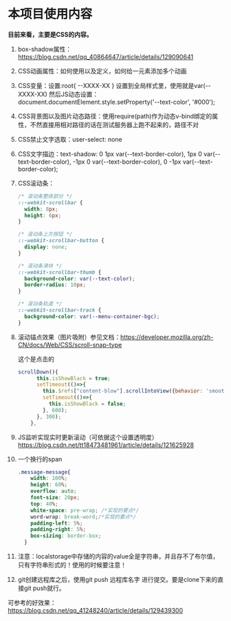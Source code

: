 # 本项目使用内容

**目前来看，主要是CSS的内容。**

1. box-shadow属性：https://blog.csdn.net/qq_40864647/article/details/129090641

2. CSS动画属性：如何使用以及定义，如何给一元素添加多个动画

3. CSS变量：设置:root{ --XXXX-XX } 设置到全局样式里，使用就是var(--XXXX-XX) 然后JS动态设置：document.documentElement.style.setProperty('--text-color', '#000');

4. CSS背景图以及图片动态路径：使用require(path)作为动态v-bind绑定的属性，不然直接用相对路径的话在测试服务器上跑不起来的，路径不对

5. CSS禁止文字选取：user-select: none

6. CSS文字描边：text-shadow: 0 1px var(--text-border-color), 1px 0 var(--text-border-color), -1px 0 var(--text-border-color), 0 -1px var(--text-border-color);

7. CSS滚动条：

   ```css
   /* 滚动条整体部分 */
   ::-webkit-scrollbar {
     width: 8px;
     height: 6px;
   }
   
   /* 滚动条上方按钮 */
   ::-webkit-scrollbar-button {
     display: none;
   }
   
   /* 滚动条滑块 */
   ::-webkit-scrollbar-thumb {
     background-color: var(--text-color);
     border-radius: 10px;
   }
   
   /* 滚动条轨道 */
   ::-webkit-scrollbar-track {
     background-color: var(--menu-container-bgc);
   }
   ```

8. 滚动锚点效果（图片吸附）参见文档：https://developer.mozilla.org/zh-CN/docs/Web/CSS/scroll-snap-type

   这个是点击的

   ```js
   scrollDown(){
         this.isShowBlack = true;
         setTimeout(()=>{
           this.$refs["content-blow"].scrollIntoView({behavior: 'smooth'});
           setTimeout(()=>{
             this.isShowBlack = false;
           }, 600);
         }, 300);
       },
   ```

9. JS监听实现实时更新滚动（可依据这个设置透明度）https://blog.csdn.net/tt18473481961/article/details/121625928

10. 一个换行的span

    ```css
    .message-message{
        width: 100%;
        height: 60%;
        overflow: auto;
        font-size: 20px;
        top: 40%;
        white-space: pre-wrap; /*实现的要点*/
        word-wrap: break-word;/*实现的要点*/
        padding-left: 5%;
        padding-right: 5%;
        box-sizing: border-box;
      }
    ```

11. 注意：localstorage中存储的内容的value全是字符串，并且存不了布尔值，只有字符串形式的！使用的时候要注意！

12. git创建远程库之后，使用git push 远程库名字 进行提交。要是clone下来的直接git push就行。





可参考的好效果：https://blog.csdn.net/qq_41248240/article/details/129439300